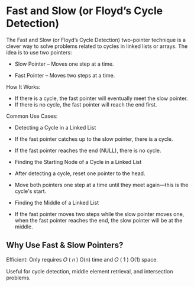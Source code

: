 # Fast and Slow (or Floyd’s Cycle Detection)

The Fast and Slow (or Floyd’s Cycle Detection) two-pointer technique is a clever way to solve problems related to cycles in linked lists or arrays. The idea is to use two pointers:

- Slow Pointer – Moves one step at a time.

- Fast Pointer – Moves two steps at a time.

How It Works:

- If there is a cycle, the fast pointer will eventually meet the slow pointer.
- If there is no cycle, the fast pointer will reach the end first.

Common Use Cases:

- Detecting a Cycle in a Linked List
- If the fast pointer catches up to the slow pointer, there is a cycle.

- If the fast pointer reaches the end (NULL), there is no cycle.

- Finding the Starting Node of a Cycle in a Linked List

- After detecting a cycle, reset one pointer to the head.

- Move both pointers one step at a time until they meet again—this is the cycle's start.

- Finding the Middle of a Linked List

- If the fast pointer moves two steps while the slow pointer moves one, when the fast pointer reaches the end, the slow pointer will be at the middle.

## Why Use Fast & Slow Pointers?

Efficient: Only requires
𝑂
(
𝑛
)
O(n) time and
𝑂
(
1
)
O(1) space.

Useful for cycle detection, middle element retrieval, and intersection problems.
